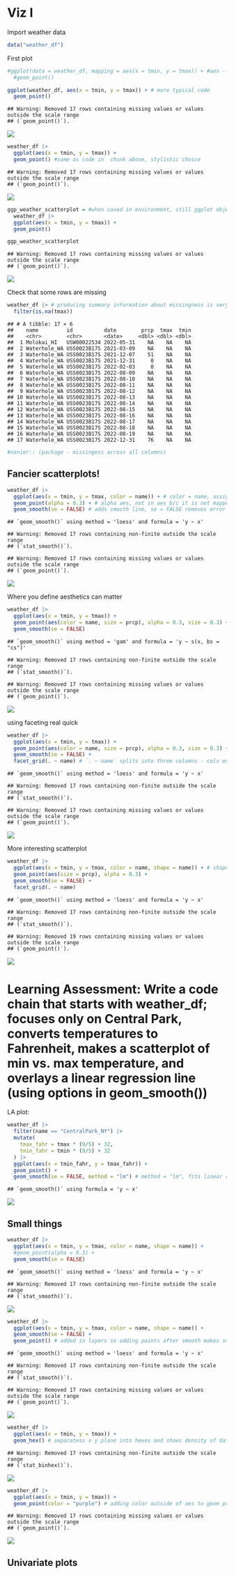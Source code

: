 Viz I
================

Import weather data

``` r
data("weather_df")
```

First plot

``` r
#ggplot(data = weather_df, mapping = aes(x = tmin, y = tmax)) + #aes - asthetic, what variables from data you want mapped onto canvas, don't normally see this, see below
  #geom_point()

ggplot(weather_df, aes(x = tmin, y = tmax)) + # more typical code
  geom_point()
```

    ## Warning: Removed 17 rows containing missing values or values outside the scale range
    ## (`geom_point()`).

![](viz_and_eda_files/figure-gfm/unnamed-chunk-2-1.png)<!-- -->

``` r
weather_df |> 
  ggplot(aes(x = tmin, y = tmax)) +
  geom_point() #same as code in  chunk above, stylistic choice
```

    ## Warning: Removed 17 rows containing missing values or values outside the scale range
    ## (`geom_point()`).

![](viz_and_eda_files/figure-gfm/unnamed-chunk-3-1.png)<!-- -->

``` r
ggp_weather_scatterplot = #when saved in environment, still ggplot object, can add layers
  weather_df |> 
  ggplot(aes(x = tmin, y = tmax)) +
  geom_point() 

ggp_weather_scatterplot 
```

    ## Warning: Removed 17 rows containing missing values or values outside the scale range
    ## (`geom_point()`).

![](viz_and_eda_files/figure-gfm/unnamed-chunk-4-1.png)<!-- -->

Check that some rows are missing

``` r
weather_df |> # producing summary information about missingness is very important
  filter(is.na(tmax))
```

    ## # A tibble: 17 × 6
    ##    name         id          date        prcp  tmax  tmin
    ##    <chr>        <chr>       <date>     <dbl> <dbl> <dbl>
    ##  1 Molokai_HI   USW00022534 2022-05-31    NA    NA    NA
    ##  2 Waterhole_WA USS0023B17S 2021-03-09    NA    NA    NA
    ##  3 Waterhole_WA USS0023B17S 2021-12-07    51    NA    NA
    ##  4 Waterhole_WA USS0023B17S 2021-12-31     0    NA    NA
    ##  5 Waterhole_WA USS0023B17S 2022-02-03     0    NA    NA
    ##  6 Waterhole_WA USS0023B17S 2022-08-09    NA    NA    NA
    ##  7 Waterhole_WA USS0023B17S 2022-08-10    NA    NA    NA
    ##  8 Waterhole_WA USS0023B17S 2022-08-11    NA    NA    NA
    ##  9 Waterhole_WA USS0023B17S 2022-08-12    NA    NA    NA
    ## 10 Waterhole_WA USS0023B17S 2022-08-13    NA    NA    NA
    ## 11 Waterhole_WA USS0023B17S 2022-08-14    NA    NA    NA
    ## 12 Waterhole_WA USS0023B17S 2022-08-15    NA    NA    NA
    ## 13 Waterhole_WA USS0023B17S 2022-08-16    NA    NA    NA
    ## 14 Waterhole_WA USS0023B17S 2022-08-17    NA    NA    NA
    ## 15 Waterhole_WA USS0023B17S 2022-08-18    NA    NA    NA
    ## 16 Waterhole_WA USS0023B17S 2022-08-19    NA    NA    NA
    ## 17 Waterhole_WA USS0023B17S 2022-12-31    76    NA    NA

``` r
#nanier:: (package - missingess across all columns)
```

## Fancier scatterplots!

``` r
weather_df |> 
  ggplot(aes(x = tmin, y = tmax, color = name)) + # color = name, assigns color to each name
  geom_point(alpha = 0.3) + # alpha aes, not in aes b/c it is not mapped, 1 = solid, 0 = see through
  geom_smooth(se = FALSE) # adds smooth line, se = FALSE removes error band around lines, not reliable so remove
```

    ## `geom_smooth()` using method = 'loess' and formula = 'y ~ x'

    ## Warning: Removed 17 rows containing non-finite outside the scale range
    ## (`stat_smooth()`).

    ## Warning: Removed 17 rows containing missing values or values outside the scale range
    ## (`geom_point()`).

![](viz_and_eda_files/figure-gfm/unnamed-chunk-6-1.png)<!-- -->

Where you define aesthetics can matter

``` r
weather_df |> 
  ggplot(aes(x = tmin, y = tmax)) + 
  geom_point(aes(color = name, size = prcp), alpha = 0.3, size = 0.3) + # if you do this, mapping is not inherited, size = 0.3 size of points, size = prcp variable name, will size points based on variable 
  geom_smooth(se = FALSE)
```

    ## `geom_smooth()` using method = 'gam' and formula = 'y ~ s(x, bs = "cs")'

    ## Warning: Removed 17 rows containing non-finite outside the scale range
    ## (`stat_smooth()`).

    ## Warning: Removed 17 rows containing missing values or values outside the scale range
    ## (`geom_point()`).

![](viz_and_eda_files/figure-gfm/unnamed-chunk-7-1.png)<!-- -->

using faceting real quick

``` r
weather_df |> 
  ggplot(aes(x = tmin, y = tmax)) + 
  geom_point(aes(color = name, size = prcp), alpha = 0.3, size = 0.3) + 
  geom_smooth(se = FALSE) +
  facet_grid(. ~ name) # `. ~ name` splits into three columns - cols equal one subgroup/value, `name ~ .` = rows equal one subgroup/value
```

    ## `geom_smooth()` using method = 'loess' and formula = 'y ~ x'

    ## Warning: Removed 17 rows containing non-finite outside the scale range
    ## (`stat_smooth()`).

    ## Warning: Removed 17 rows containing missing values or values outside the scale range
    ## (`geom_point()`).

![](viz_and_eda_files/figure-gfm/unnamed-chunk-8-1.png)<!-- -->

More interesting scatterplot

``` r
weather_df |> 
  ggplot(aes(x = tmin, y = tmax, color = name, shape = name)) + # shape = name, maps shape to name, gives different share for each category
  geom_point(aes(size = prcp), alpha = 0.3) +
  geom_smooth(se = FALSE) +
  facet_grid(. ~ name)
```

    ## `geom_smooth()` using method = 'loess' and formula = 'y ~ x'

    ## Warning: Removed 17 rows containing non-finite outside the scale range
    ## (`stat_smooth()`).

    ## Warning: Removed 19 rows containing missing values or values outside the scale range
    ## (`geom_point()`).

![](viz_and_eda_files/figure-gfm/unnamed-chunk-9-1.png)<!-- -->

# Learning Assessment: Write a code chain that starts with weather_df; focuses only on Central Park, converts temperatures to Fahrenheit, makes a scatterplot of min vs. max temperature, and overlays a linear regression line (using options in geom_smooth())

LA plot:

``` r
weather_df |> 
  filter(name == "CentralPark_NY") |> 
  mutate(
    tmax_fahr = tmax * (9/5) + 32, 
    tmin_fahr = tmin * (9/5) + 32
  ) |> 
  ggplot(aes(x = tmin_fahr, y = tmax_fahr)) +
  geom_point() +
  geom_smooth(se = FALSE, method = "lm") # method = "lm", fits linear regression
```

    ## `geom_smooth()` using formula = 'y ~ x'

![](viz_and_eda_files/figure-gfm/unnamed-chunk-10-1.png)<!-- -->

## Small things

``` r
weather_df |> 
  ggplot(aes(x = tmin, y = tmax, color = name, shape = name)) + 
  #geom_point(alpha = 0.3) + 
  geom_smooth(se = FALSE)
```

    ## `geom_smooth()` using method = 'loess' and formula = 'y ~ x'

    ## Warning: Removed 17 rows containing non-finite outside the scale range
    ## (`stat_smooth()`).

![](viz_and_eda_files/figure-gfm/unnamed-chunk-11-1.png)<!-- -->

``` r
weather_df |> 
  ggplot(aes(x = tmin, y = tmax, color = name, shape = name)) + 
  geom_smooth(se = FALSE) +
  geom_point() # added in layers so adding points after smooth makes smooth difficult to see, 
```

    ## `geom_smooth()` using method = 'loess' and formula = 'y ~ x'

    ## Warning: Removed 17 rows containing non-finite outside the scale range
    ## (`stat_smooth()`).

    ## Warning: Removed 17 rows containing missing values or values outside the scale range
    ## (`geom_point()`).

![](viz_and_eda_files/figure-gfm/unnamed-chunk-11-2.png)<!-- -->

``` r
weather_df |> 
  ggplot(aes(x = tmin, y = tmax)) +
  geom_hex() # separatess x y plane into hexes and shows density of data 
```

    ## Warning: Removed 17 rows containing non-finite outside the scale range
    ## (`stat_binhex()`).

![](viz_and_eda_files/figure-gfm/unnamed-chunk-12-1.png)<!-- -->

``` r
weather_df |> 
  ggplot(aes(x = tmin, y = tmax)) +
  geom_point(color = "purple") # adding color outside of aes to geom point, can also use any color expressable as html hashcode 
```

    ## Warning: Removed 17 rows containing missing values or values outside the scale range
    ## (`geom_point()`).

![](viz_and_eda_files/figure-gfm/unnamed-chunk-13-1.png)<!-- -->

## Univariate plots

